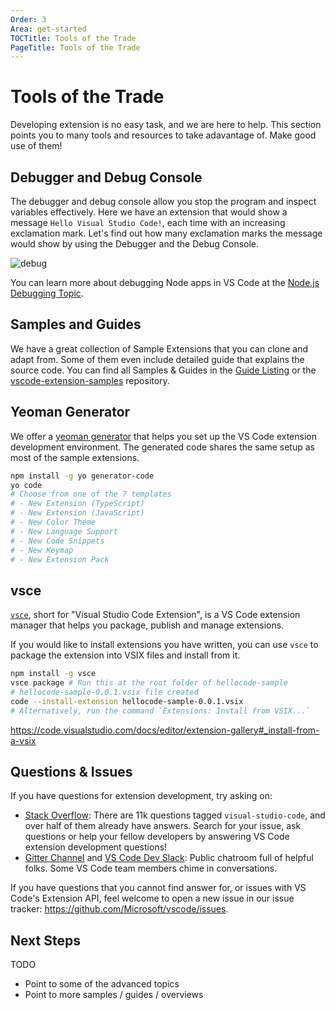 ```yaml
---
Order: 3
Area: get-started
TOCTitle: Tools of the Trade
PageTitle: Tools of the Trade
---
```


# Tools of the Trade

Developing extension is no easy task, and we are here to help. This section points you to many tools and resources to take adavantage of. Make good use of them!

## Debugger and Debug Console

The debugger and debug console allow you stop the program and inspect variables effectively. Here we have an extension that would show a message `Hello Visual Studio Code!`, each time with an increasing exclamation mark. Let's find out how many exclamation marks the message would show by using the Debugger and the Debug Console.

![debug](./images/tools-of-the-trade/debug.gif)

You can learn more about debugging Node apps in VS Code at the [Node.js Debugging Topic](/docs/nodejs/nodejs-debugging).

## Samples and Guides

We have a great collection of Sample Extensions that you can clone and adapt from. Some of them even include detailed guide that explains the source code. You can find all Samples & Guides in the [Guide Listing](/api/extension-guides/overview) or the [vscode-extension-samples](https://github.com/Microsoft/vscode-extension-samples) repository.

## Yeoman Generator

We offer a [yeoman generator](https://github.com/Microsoft/vscode-generator-code) that helps you set up the VS Code extension development environment. The generated code shares the same setup as most of the sample extensions.

```bash
npm install -g yo generator-code
yo code
# Choose from one of the 7 templates
# - New Extension (TypeScript)
# - New Extension (JavaScript)
# - New Color Theme
# - New Language Support
# - New Code Snippets
# - New Keymap
# - New Extension Pack
```

## vsce

[`vsce`](https://github.com/Microsoft/vscode-vsce), short for "Visual Studio Code Extension", is a VS Code extension manager that helps you package, publish and manage extensions.

If you would like to install extensions you have written, you can use `vsce` to package the extension into VSIX files and install from it.

```bash
npm install -g vsce
vsce package # Run this at the root folder of hellocode-sample
# hellocode-sample-0.0.1.vsix file created
code --install-extension hellocode-sample-0.0.1.vsix
# Alternatively, run the command `Extensions: Install from VSIX...`
```

https://code.visualstudio.com/docs/editor/extension-gallery#_install-from-a-vsix

## Questions & Issues

If you have questions for extension development, try asking on:

- [Stack Overflow](https://stackoverflow.com/questions/tagged/visual-studio-code): There are 11k questions tagged `visual-studio-code`, and over half of them already have answers. Search for your issue, ask questions or help your fellow developers by answering VS Code extension development questions!
- [Gitter Channel](https://gitter.im/Microsoft/vscode) and [VS Code Dev Slack](https://join.slack.com/t/vscode-dev-community/shared_invite/enQtMjIxOTgxNDE3NzM0LWU5M2ZiZDU1YjBlMzdlZjA2YjBjYzRhYTM5NTgzMTAxMjdiNWU0ZmQzYWI3MWU5N2Q1YjBiYmQ4MzY0NDE1MzY): Public chatroom full of helpful folks. Some VS Code team members chime in conversations.

If you have questions that you cannot find answer for, or issues with VS Code's Extension API, feel welcome to open a new issue in our issue tracker: https://github.com/Microsoft/vscode/issues.

## Next Steps

TODO

- Point to some of the advanced topics
- Point to more samples / guides / overviews